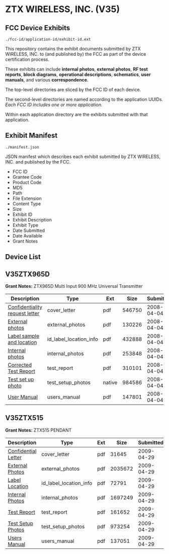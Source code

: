 # ZTX WIRELESS, INC. (V35)
## FCC Device Exhibits

```
./fcc-id/application-id/exhibit-id.ext
```

This repository contains the exhibit documents submitted by ZTX WIRELESS, INC. to (and published by) the FCC as part of the device certification process.

These exhibits can include **internal photos**, **external photos**, **RF test reports**, **block diagrams**, **operational descriptions**, **schematics**, **user manuals**, and various **correspondence**.

The top-level directories are sliced by the FCC ID of each device.

The second-level directories are named according to the application UUIDs. *Each FCC ID includes one or more application.*

Within each application directory are the exhibits submitted with that application. 

## Exhibit Manifest

```
./manifest.json
```

JSON manifest which describes each exhibit submitted by ZTX WIRELESS, INC. and published by the FCC.

- FCC ID
- Grantee Code
- Product Code
- MD5
- Path
- File Extension
- Content Type
- Size
- Exhibit ID
- Exhibit Description
- Exhibit Type
- Date Submitted
- Date Available
- Grant Notes

## Device List
## V35ZTX965D
**Grant Notes:** ZTX965D Multi Input 900 MHz Universal Transmitter

| Description | Type | Ext | Size | Submitted | Available |
| ----------- | ---- | --- | ---- | --------- | --------- |
| [Confidentiality request letter](V35ZTX965D/17056ebb31b1c7929244eeadeedd2d31/923970.pdf) | cover_letter | pdf | 546750 | 2008-04-04 | 2008-04-04 |
| [External photos](V35ZTX965D/17056ebb31b1c7929244eeadeedd2d31/923976.pdf) | external_photos | pdf | 130226 | 2008-04-04 | 2008-10-01 |
| [Label sample and location](V35ZTX965D/17056ebb31b1c7929244eeadeedd2d31/923972.pdf) | id_label_location_info | pdf | 432888 | 2008-04-04 | 2008-04-04 |
| [Internal photos](V35ZTX965D/17056ebb31b1c7929244eeadeedd2d31/923977.pdf) | internal_photos | pdf | 253848 | 2008-04-04 | 2008-10-01 |
| [Corrected Test Report](V35ZTX965D/17056ebb31b1c7929244eeadeedd2d31/924017.pdf) | test_report | pdf | 310101 | 2008-04-04 | 2008-04-04 |
| [Test set up photo](V35ZTX965D/17056ebb31b1c7929244eeadeedd2d31/923978.native) | test_setup_photos | native | 984586 | 2008-04-04 | 2008-10-01 |
| [User Manual](V35ZTX965D/17056ebb31b1c7929244eeadeedd2d31/923979.pdf) | users_manual | pdf | 147801 | 2008-04-04 | 2008-10-01 |
## V35ZTX515
**Grant Notes:** ZTX515 PENDANT

| Description | Type | Ext | Size | Submitted | Available |
| ----------- | ---- | --- | ---- | --------- | --------- |
| [Confidential Letter](V35ZTX515/e67b5e6056b00d9a3379bfc93da6fd70/1103798.pdf) | cover_letter | pdf | 31645 | 2009-04-29 | 2009-05-05 |
| [External Photos](V35ZTX515/e67b5e6056b00d9a3379bfc93da6fd70/1103795.pdf) | external_photos | pdf | 2035672 | 2009-04-29 | 2009-11-01 |
| [Label Location](V35ZTX515/e67b5e6056b00d9a3379bfc93da6fd70/1103799.pdf) | id_label_location_info | pdf | 72791 | 2009-04-29 | 2009-05-05 |
| [Internal Photos](V35ZTX515/e67b5e6056b00d9a3379bfc93da6fd70/1103796.pdf) | internal_photos | pdf | 1697249 | 2009-04-29 | 2009-11-01 |
| [Test Report](V35ZTX515/e67b5e6056b00d9a3379bfc93da6fd70/1103797.pdf) | test_report | pdf | 161652 | 2009-04-29 | 2009-05-05 |
| [Test Setup Photos](V35ZTX515/e67b5e6056b00d9a3379bfc93da6fd70/1103794.pdf) | test_setup_photos | pdf | 973254 | 2009-04-29 | 2009-11-01 |
| [Users Manual](V35ZTX515/e67b5e6056b00d9a3379bfc93da6fd70/1103793.pdf) | users_manual | pdf | 137051 | 2009-04-29 | 2009-11-01 |
